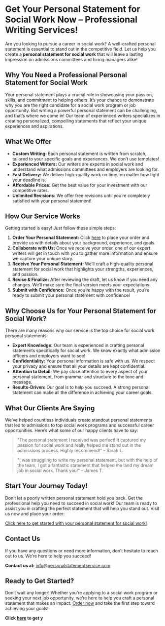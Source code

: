 # Get Your Personal Statement for Social Work Now – Professional Writing Services!

Are you looking to pursue a career in social work? A well-crafted personal statement is essential to stand out in the competitive field. Let us help you create a **personal statement for social work** that will leave a lasting impression on admissions committees and hiring managers alike!

## Why You Need a Professional Personal Statement for Social Work

Your personal statement plays a crucial role in showcasing your passion, skills, and commitment to helping others. It’s your chance to demonstrate why you are the right candidate for a social work program or job opportunity. But writing a powerful personal statement can be challenging, and that’s where we come in! Our team of experienced writers specializes in creating personalized, compelling statements that reflect your unique experiences and aspirations.

## What We Offer

- **Custom Writing:** Each personal statement is written from scratch, tailored to your specific goals and experiences. We don’t use templates!
- **Experienced Writers:** Our writers are experts in social work and understand what admissions committees and employers are looking for.
- **Fast Delivery:** We deliver high-quality work on time, no matter how tight your deadline is.
- **Affordable Prices:** Get the best value for your investment with our competitive rates.
- **Unlimited Revisions:** We offer free revisions until you’re completely satisfied with your personal statement!

## How Our Service Works

Getting started is easy! Just follow these simple steps:

1. **Order Your Personal Statement:** Click [here](https://tinyurl.com/topessay?keyword=personal+statement+for+social+work) to place your order and provide us with details about your background, experience, and goals.
2. **Collaborate with Us:** Once we receive your order, one of our expert writers will get in touch with you to gather more information and ensure we capture your unique story.
3. **Receive Your Personal Statement:** We’ll craft a high-quality personal statement for social work that highlights your strengths, experiences, and passion.
4. **Revise & Finalize:** After reviewing the draft, let us know if you need any changes. We’ll make sure the final version meets your expectations.
5. **Submit with Confidence:** Once you’re happy with the result, you’re ready to submit your personal statement with confidence!

## Why Choose Us for Your Personal Statement for Social Work?

There are many reasons why our service is the top choice for social work personal statements:

- **Expert Knowledge:** Our team is experienced in crafting personal statements specifically for social work. We know exactly what admission officers and employers want to see!
- **Confidentiality:** Your personal information is safe with us. We respect your privacy and ensure that all your details are kept confidential.
- **Attention to Detail:** We pay close attention to every aspect of your personal statement, from grammar and structure to the tone and message.
- **Results-Driven:** Our goal is to help you succeed. A strong personal statement can make all the difference in achieving your career goals.

## What Our Clients Are Saying

We’ve helped countless individuals create standout personal statements that led to admissions to top social work programs and successful career opportunities. Here’s what some of our happy clients have to say:

> "The personal statement I received was perfect! It captured my passion for social work and really helped me stand out in the admissions process. Highly recommend!" – Sarah L.

> "I was struggling to write my personal statement, but with the help of the team, I got a fantastic statement that helped me land my dream job in social work. Thank you!" – James T.

## Start Your Journey Today!

Don’t let a poorly written personal statement hold you back. Get the professional help you need to succeed in social work! Our team is ready to assist you in crafting the perfect statement that will help you stand out. Visit us now and place your order:

[Click here to get started with your personal statement for social work!](https://tinyurl.com/topessay?keyword=personal+statement+for+social+work)

## Contact Us

If you have any questions or need more information, don’t hesitate to reach out to us. We’re here to help you succeed!

**Contact us at:** [info@personalstatementservice.com](mailto:info@personalstatementservice.com)

## Ready to Get Started?

Don’t wait any longer! Whether you’re applying to a social work program or seeking your next job opportunity, we’re here to help you craft a personal statement that makes an impact. [Order now](https://tinyurl.com/topessay?keyword=personal+statement+for+social+work) and take the first step toward achieving your goals!

**Click [here](https://tinyurl.com/topessay?keyword=personal+statement+for+social+work) to get y**
